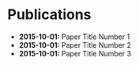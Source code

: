 # Publications

- **2015-10-01:** Paper Title Number 1
- **2015-10-01:** Paper Title Number 2
- **2015-10-01:** Paper Title Number 3
